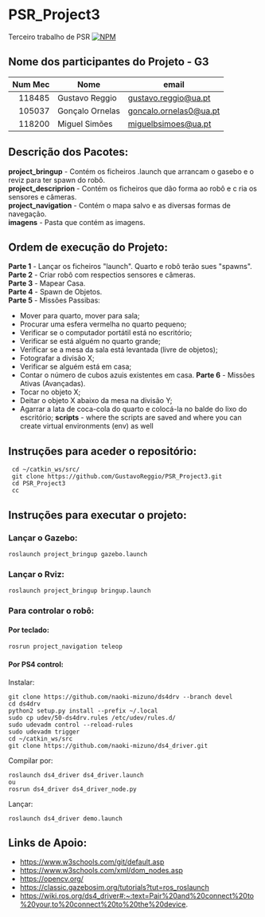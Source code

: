 # PSR_Project3
Terceiro trabalho de PSR
[![NPM](https://img.shields.io/badge/:badgeContent)](https://github.com/GustavoReggio/PSR_Project3/blob/main/LICENSE)
## Nome dos participantes do Projeto - G3

|  Num Mec | Nome                | email                   |
| ----: | ------------------- | ----------------------- |
| 118485|   Gustavo Reggio    |  gustavo.reggio@ua.pt   |  
| 105037|   Gonçalo Ornelas   |  goncalo.ornelas0@ua.pt |
| 118200|   Miguel Simões     |  miguelbsimoes@ua.pt    |

## Descrição dos Pacotes:
**project_bringup**     - Contém os ficheiros .launch que arrancam o gasebo e o reviz para ter spawn do robô. <br>
**project_descriprion** - Contém os ficheiros que dão forma ao robô e c ria os sensores e câmeras.<br>
**project_navigation**  - Contém o mapa salvo e as diversas formas de navegação.<br>
**imagens**             - Pasta que contém as imagens. 

## Ordem de execução do Projeto:
**Parte 1** - Lançar os ficheiros "launch". Quarto e robô terão sues "spawns". <br>
**Parte 2** - Criar robô com respectios sensores e câmeras. <br>
**Parte 3** - Mapear Casa. <br>
**Parte 4** - Spawn de Objetos. <br>
**Parte 5** - Missões Passibas: <br>
- Mover para quarto, mover para sala;
- Procurar uma esfera vermelha no quarto pequeno;
- Verificar se o computador portátil está no escritório;
- Verificar se está alguém no quarto grande;
- Verificar se a mesa da sala está levantada (livre de objetos);
- Fotografar a divisão X;
- Verificar se alguém está em casa;
- Contar o número de cubos azuis existentes em casa.
**Parte 6** - Missões Ativas (Avançadas).<br>
- Tocar no objeto X;
- Deitar o objeto X abaixo da mesa na divisão Y;
- Agarrar a lata de coca-cola do quarto e colocá-la no balde do lixo do escritório;
**scripts** - where the scripts are saved and where you can create virtual environments (env) as well

## Instruções para aceder o repositório:
```
 cd ~/catkin_ws/src/
 git clone https://github.com/GustavoReggio/PSR_Project3.git
 cd PSR_Project3
 cc
 ```

## Instruções para executar o projeto:

### Lançar o Gazebo:

```
roslaunch project_bringup gazebo.launch
```

### Lançar o Rviz:
```
roslaunch project_bringup bringup.launch    
```

### Para controlar o robô:
#### Por teclado:
```
rosrun project_navigation teleop
```
#### Por PS4 control:
Instalar:
```
git clone https://github.com/naoki-mizuno/ds4drv --branch devel
cd ds4drv
python2 setup.py install --prefix ~/.local
sudo cp udev/50-ds4drv.rules /etc/udev/rules.d/
sudo udevadm control --reload-rules
sudo udevadm trigger
cd ~/catkin_ws/src
git clone https://github.com/naoki-mizuno/ds4_driver.git
```
Compilar por:
```
roslaunch ds4_driver ds4_driver.launch
ou
rosrun ds4_driver ds4_driver_node.py
```

Lançar:
```
roslaunch ds4_driver demo.launch
```

## Links de Apoio:
 - https://www.w3schools.com/git/default.asp
 - https://www.w3schools.com/xml/dom_nodes.asp
 - https://opencv.org/
 - https://classic.gazebosim.org/tutorials?tut=ros_roslaunch
 - https://wiki.ros.org/ds4_driver#:~:text=Pair%20and%20connect%20to%20your,to%20connect%20to%20the%20device.